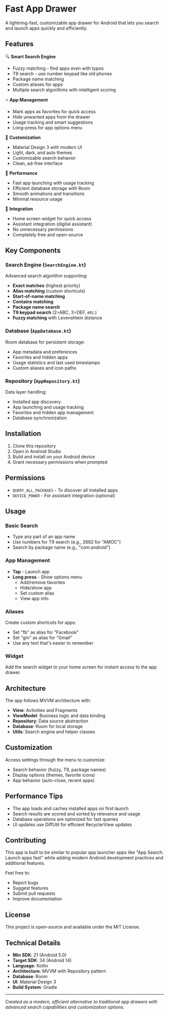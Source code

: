 # Fast App Drawer

A lightning-fast, customizable app drawer for Android that lets you search and launch apps quickly and efficiently.

## Features

🔍 **Smart Search Engine**
- Fuzzy matching - find apps even with typos
- T9 search - use number keypad like old phones
- Package name matching
- Custom aliases for apps
- Multiple search algorithms with intelligent scoring

⭐ **App Management**
- Mark apps as favorites for quick access
- Hide unwanted apps from the drawer
- Usage tracking and smart suggestions
- Long-press for app options menu

🎨 **Customization**
- Material Design 3 with modern UI
- Light, dark, and auto themes
- Customizable search behavior
- Clean, ad-free interface

🚀 **Performance**
- Fast app launching with usage tracking
- Efficient database storage with Room
- Smooth animations and transitions
- Minimal resource usage

📱 **Integration**
- Home screen widget for quick access
- Assistant integration (digital assistant)
- No unnecessary permissions
- Completely free and open-source

## Key Components

### Search Engine (`SearchEngine.kt`)
Advanced search algorithm supporting:
- **Exact matches** (highest priority)
- **Alias matching** (custom shortcuts)
- **Start-of-name matching**
- **Contains matching**
- **Package name search**
- **T9 keypad search** (2=ABC, 3=DEF, etc.)
- **Fuzzy matching** with Levenshtein distance

### Database (`AppDatabase.kt`)
Room database for persistent storage:
- App metadata and preferences
- Favorites and hidden apps
- Usage statistics and last used timestamps
- Custom aliases and icon paths

### Repository (`AppRepository.kt`)
Data layer handling:
- Installed app discovery
- App launching and usage tracking
- Favorites and hidden app management
- Database synchronization

## Installation

1. Clone this repository
2. Open in Android Studio
3. Build and install on your Android device
4. Grant necessary permissions when prompted

## Permissions

- `QUERY_ALL_PACKAGES` - To discover all installed apps
- `DEVICE_POWER` - For assistant integration (optional)

## Usage

### Basic Search
- Type any part of an app name
- Use numbers for T9 search (e.g., 2662 for "AMOC")
- Search by package name (e.g., "com.android")

### App Management
- **Tap** - Launch app
- **Long press** - Show options menu
  - Add/remove favorites
  - Hide/show app
  - Set custom alias
  - View app info

### Aliases
Create custom shortcuts for apps:
- Set "fb" as alias for "Facebook"
- Set "gm" as alias for "Gmail"
- Use any text that's easier to remember

### Widget
Add the search widget to your home screen for instant access to the app drawer.

## Architecture

The app follows MVVM architecture with:
- **View**: Activities and Fragments
- **ViewModel**: Business logic and data binding
- **Repository**: Data source abstraction
- **Database**: Room for local storage
- **Utils**: Search engine and helper classes

## Customization

Access settings through the menu to customize:
- Search behavior (fuzzy, T9, package names)
- Display options (themes, favorite icons)
- App behavior (auto-close, recent apps)

## Performance Tips

- The app loads and caches installed apps on first launch
- Search results are scored and sorted by relevance and usage
- Database operations are optimized for fast queries
- UI updates use DiffUtil for efficient RecyclerView updates

## Contributing

This app is built to be similar to popular app launcher apps like "App Search: Launch apps fast" while adding modern Android development practices and additional features.

Feel free to:
- Report bugs
- Suggest features
- Submit pull requests
- Improve documentation

## License

This project is open-source and available under the MIT License.

## Technical Details

- **Min SDK**: 21 (Android 5.0)
- **Target SDK**: 34 (Android 14)
- **Language**: Kotlin
- **Architecture**: MVVM with Repository pattern
- **Database**: Room
- **UI**: Material Design 3
- **Build System**: Gradle

---

*Created as a modern, efficient alternative to traditional app drawers with advanced search capabilities and customization options.* 